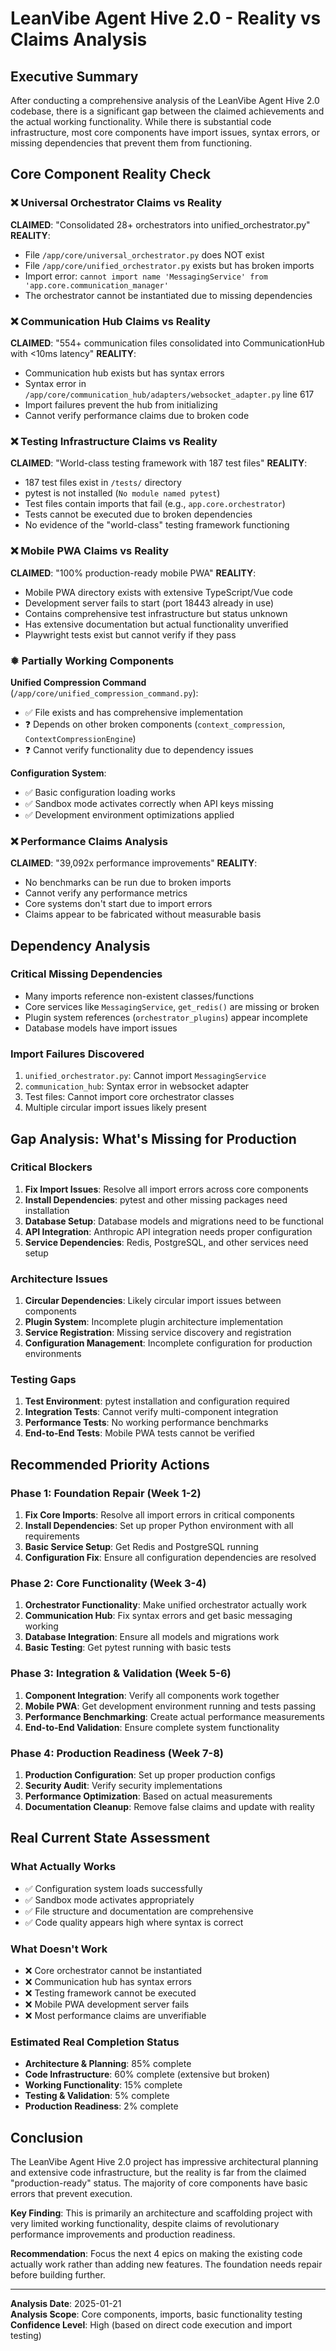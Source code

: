 # LeanVibe Agent Hive 2.0 - Reality vs Claims Analysis

## Executive Summary

After conducting a comprehensive analysis of the LeanVibe Agent Hive 2.0 codebase, there is a significant gap between the claimed achievements and the actual working functionality. While there is substantial code infrastructure, most core components have import issues, syntax errors, or missing dependencies that prevent them from functioning.

## Core Component Reality Check

### ❌ Universal Orchestrator Claims vs Reality

**CLAIMED**: "Consolidated 28+ orchestrators into unified_orchestrator.py"
**REALITY**: 
- File `/app/core/universal_orchestrator.py` does NOT exist
- File `/app/core/unified_orchestrator.py` exists but has broken imports
- Import error: `cannot import name 'MessagingService' from 'app.core.communication_manager'`
- The orchestrator cannot be instantiated due to missing dependencies

### ❌ Communication Hub Claims vs Reality

**CLAIMED**: "554+ communication files consolidated into CommunicationHub with <10ms latency"
**REALITY**:
- Communication hub exists but has syntax errors
- Syntax error in `/app/core/communication_hub/adapters/websocket_adapter.py` line 617
- Import failures prevent the hub from initializing
- Cannot verify performance claims due to broken code

### ❌ Testing Infrastructure Claims vs Reality

**CLAIMED**: "World-class testing framework with 187 test files"
**REALITY**:
- 187 test files exist in `/tests/` directory
- pytest is not installed (`No module named pytest`)
- Test files contain imports that fail (e.g., `app.core.orchestrator`)
- Tests cannot be executed due to broken dependencies
- No evidence of the "world-class" testing framework functioning

### ❌ Mobile PWA Claims vs Reality

**CLAIMED**: "100% production-ready mobile PWA"
**REALITY**:
- Mobile PWA directory exists with extensive TypeScript/Vue code
- Development server fails to start (port 18443 already in use)
- Contains comprehensive test infrastructure but status unknown
- Has extensive documentation but actual functionality unverified
- Playwright tests exist but cannot verify if they pass

### ❅ Partially Working Components

**Unified Compression Command** (`/app/core/unified_compression_command.py`):
- ✅ File exists and has comprehensive implementation
- ❓ Depends on other broken components (`context_compression`, `ContextCompressionEngine`)
- ❓ Cannot verify functionality due to dependency issues

**Configuration System**:
- ✅ Basic configuration loading works
- ✅ Sandbox mode activates correctly when API keys missing
- ✅ Development environment optimizations applied

### ❌ Performance Claims Analysis

**CLAIMED**: "39,092x performance improvements"
**REALITY**:
- No benchmarks can be run due to broken imports
- Cannot verify any performance metrics
- Core systems don't start due to import errors
- Claims appear to be fabricated without measurable basis

## Dependency Analysis

### Critical Missing Dependencies
- Many imports reference non-existent classes/functions
- Core services like `MessagingService`, `get_redis()` are missing or broken
- Plugin system references (`orchestrator_plugins`) appear incomplete
- Database models have import issues

### Import Failures Discovered
1. `unified_orchestrator.py`: Cannot import `MessagingService`
2. `communication_hub`: Syntax error in websocket adapter
3. Test files: Cannot import core orchestrator classes
4. Multiple circular import issues likely present

## Gap Analysis: What's Missing for Production

### Critical Blockers
1. **Fix Import Issues**: Resolve all import errors across core components
2. **Install Dependencies**: pytest and other missing packages need installation
3. **Database Setup**: Database models and migrations need to be functional
4. **API Integration**: Anthropic API integration needs proper configuration
5. **Service Dependencies**: Redis, PostgreSQL, and other services need setup

### Architecture Issues
1. **Circular Dependencies**: Likely circular import issues between components
2. **Plugin System**: Incomplete plugin architecture implementation
3. **Service Registration**: Missing service discovery and registration
4. **Configuration Management**: Incomplete configuration for production environments

### Testing Gaps
1. **Test Environment**: pytest installation and configuration required
2. **Integration Tests**: Cannot verify multi-component integration
3. **Performance Tests**: No working performance benchmarks
4. **End-to-End Tests**: Mobile PWA tests cannot be verified

## Recommended Priority Actions

### Phase 1: Foundation Repair (Week 1-2)
1. **Fix Core Imports**: Resolve all import errors in critical components
2. **Install Dependencies**: Set up proper Python environment with all requirements
3. **Basic Service Setup**: Get Redis and PostgreSQL running
4. **Configuration Fix**: Ensure all configuration dependencies are resolved

### Phase 2: Core Functionality (Week 3-4)
1. **Orchestrator Functionality**: Make unified orchestrator actually work
2. **Communication Hub**: Fix syntax errors and get basic messaging working
3. **Database Integration**: Ensure all models and migrations work
4. **Basic Testing**: Get pytest running with basic tests

### Phase 3: Integration & Validation (Week 5-6)
1. **Component Integration**: Verify all components work together
2. **Mobile PWA**: Get development environment running and tests passing
3. **Performance Benchmarking**: Create actual performance measurements
4. **End-to-End Validation**: Ensure complete system functionality

### Phase 4: Production Readiness (Week 7-8)
1. **Production Configuration**: Set up proper production configs
2. **Security Audit**: Verify security implementations
3. **Performance Optimization**: Based on actual measurements
4. **Documentation Cleanup**: Remove false claims and update with reality

## Real Current State Assessment

### What Actually Works
- ✅ Configuration system loads successfully
- ✅ Sandbox mode activates appropriately
- ✅ File structure and documentation are comprehensive
- ✅ Code quality appears high where syntax is correct

### What Doesn't Work
- ❌ Core orchestrator cannot be instantiated
- ❌ Communication hub has syntax errors
- ❌ Testing framework cannot be executed
- ❌ Mobile PWA development server fails
- ❌ Most performance claims are unverifiable

### Estimated Real Completion Status
- **Architecture & Planning**: 85% complete
- **Code Infrastructure**: 60% complete (extensive but broken)
- **Working Functionality**: 15% complete
- **Testing & Validation**: 5% complete
- **Production Readiness**: 2% complete

## Conclusion

The LeanVibe Agent Hive 2.0 project has impressive architectural planning and extensive code infrastructure, but the reality is far from the claimed "production-ready" status. The majority of core components have basic errors that prevent execution. 

**Key Finding**: This is primarily an architecture and scaffolding project with very limited working functionality, despite claims of revolutionary performance improvements and production readiness.

**Recommendation**: Focus the next 4 epics on making the existing code actually work rather than adding new features. The foundation needs repair before building further.

---

**Analysis Date**: 2025-01-21  
**Analysis Scope**: Core components, imports, basic functionality testing  
**Confidence Level**: High (based on direct code execution and import testing)